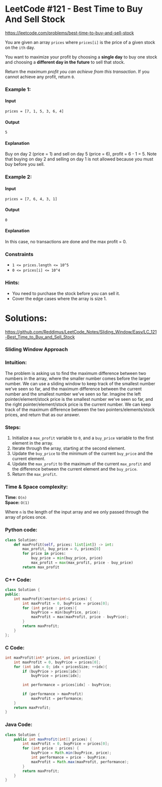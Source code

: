 # LeetCode #121 - Best Time to Buy And Sell Stock

https://leetcode.com/problems/best-time-to-buy-and-sell-stock

You are given an array `prices` where `prices[i]` is the price of a given stock on the `ith` day.

You want to maximize your profit by choosing a **single day** to buy one stock and choosing a **different day in the future** to sell that stock.

Return the *maximum profit you can achieve from this transaction*. If you cannot achieve any profit, return `0`.

### Example 1:
#### Input
```
prices = [7, 1, 5, 3, 6, 4]
```
#### Output
```
5
```
#### Explanation
Buy on day 2 (price = 1) and sell on day 5 (price = 6), profit = 6 - 1 = 5.
Note that buying on day 2 and selling on day 1 is not allowed because you must buy before you sell.

### Example 2:
#### Input
```
prices = [7, 6, 4, 3, 1]
```
#### Output
```
0
```
#### Explanation
In this case, no transactions are done and the max profit = 0.

### Constraints
- `1 <= prices.length <= 10^5`
- `0 <= prices[i] <= 10^4`


### Hints:
- You need to purchase the stock before you can sell it.
- Cover the edge cases where the array is size 1.
# Solutions:

https://github.com/Reddimus/LeetCode_Notes/Sliding_Window/Easy/LC_121-Best_Time_to_Buy_and_Sell_Stock

### **Sliding Window Approach**
### Intuition:
The problem is asking us to find the maximum difference between two numbers in the array, where the smaller number comes before the larger number. We can use a sliding window to keep track of the smallest number we've seen so far, and the maximum difference between the current number and the smallest number we've seen so far. Imagine the left pointer/element/stock price is the smallest number we've seen so far, and the right pointer/element/stock price is the current number. We can keep track of the maximum difference between the two pointers/elements/stock prices, and return that as our answer.

### Steps:
1. Initialize a `max_profit` variable to `0`, and a `buy_price` variable to the first element in the array.
2. Iterate through the array, starting at the second element.
3. Update the `buy_price` to the minimum of the current `buy_price` and the current element.
4. Update the `max_profit` to the maximum of the current `max_profit` and the difference between the current element and the `buy_price`.
5. Return the `max_profit`.

### Time & Space complexity:
**Time:** `O(n)`  
**Space:** `O(1)`

Where `n` is the length of the input array and we only passed through the array of prices once.

### Python code:
```python
class Solution:
    def maxProfit(self, prices: list[int]) -> int:
        max_profit, buy_price = 0, prices[0]
        for price in prices:
            buy_price = min(buy_price, price)
            max_profit = max(max_profit, price - buy_price)
        return max_profit
```

### C++ Code:
```cpp
class Solution {
public:
    int maxProfit(vector<int>& prices) {
        int maxProfit = 0, buyPrice = prices[0];
        for (int price : prices){
            buyPrice = min(buyPrice, price);
            maxProfit = max(maxProfit, price - buyPrice);
        }
        return maxProfit;
    }
};
```

### C Code:
```c
int maxProfit(int* prices, int pricesSize) {
    int maxProfit = 0, buyPrice = prices[0];
    for (int idx = 0; idx < pricesSize; ++idx){
        if (buyPrice > prices[idx])
            buyPrice = prices[idx];
        
        int performance = prices[idx] - buyPrice;
        
        if (performance > maxProfit)
            maxProfit = performance;
    }
    return maxProfit;
}
```

### Java Code:
```java
class Solution {
    public int maxProfit(int[] prices) {
        int maxProfit = 0, buyPrice = prices[0];
        for (int price : prices) {
            buyPrice = Math.min(buyPrice, price);
            int performance = price - buyPrice;
            maxProfit = Math.max(maxProfit, performance);
        }
        return maxProfit;
    }
}
```
